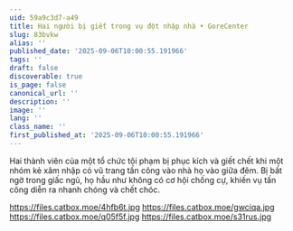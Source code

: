 ```yaml
---
uid: 59a9c3d7-a49
title: Hai người bị giết trong vụ đột nhập nhà • GoreCenter
slug: 83bvkw
alias: ''
published_date: '2025-09-06T10:00:55.191966'
tags: ''
draft: false
discoverable: true
is_page: false
canonical_url: ''
description: ''
image: ''
lang: ''
class_name: ''
first_published_at: '2025-09-06T10:00:55.191966'
---
```


Hai thành viên của một tổ chức tội phạm bị phục kích và giết chết khi một nhóm kẻ xâm nhập có vũ trang tấn công vào nhà họ vào giữa đêm. Bị bất ngờ trong giấc ngủ, họ hầu như không có cơ hội chống cự, khiến vụ tấn công diễn ra nhanh chóng và chết chóc.

https://files.catbox.moe/4hfb6t.jpg
https://files.catbox.moe/gwciqa.jpg
https://files.catbox.moe/q05f5f.jpg
https://files.catbox.moe/s31rus.jpg